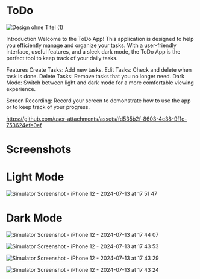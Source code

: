 # ToDo


![Design ohne Titel (1)](https://github.com/user-attachments/assets/088d930e-c0d8-459a-b167-7efab8ac159b)



Introduction
Welcome to the ToDo App! This application is designed to help you efficiently manage and organize your tasks. With a user-friendly interface, useful features, and a sleek dark mode, the ToDo App is the perfect tool to keep track of your daily tasks.

Features
Create Tasks: Add new tasks.
Edit Tasks: Check and delete when task is done.
Delete Tasks: Remove tasks that you no longer need.
Dark Mode: Switch between light and dark mode for a more comfortable viewing experience.

Screen Recording: Record your screen to demonstrate how to use the app or to keep track of your progress.


https://github.com/user-attachments/assets/fd535b2f-8603-4c38-9f1c-753624efe0ef



# Screenshots


# Light Mode


![Simulator Screenshot - iPhone 12 - 2024-07-13 at 17 51 47](https://github.com/user-attachments/assets/85818201-bf1d-4615-99a7-a210851609ba)


# Dark Mode

![Simulator Screenshot - iPhone 12 - 2024-07-13 at 17 44 07](https://github.com/user-attachments/assets/67458a2d-6371-492c-9bb6-f3d6bd6415eb)



![Simulator Screenshot - iPhone 12 - 2024-07-13 at 17 43 53](https://github.com/user-attachments/assets/efb0b093-31ef-4775-84db-f1d8ba53bd05)



![Simulator Screenshot - iPhone 12 - 2024-07-13 at 17 43 29](https://github.com/user-attachments/assets/8efab28a-4fab-441d-b5a6-1b06762fcbd7)



![Simulator Screenshot - iPhone 12 - 2024-07-13 at 17 43 24](https://github.com/user-attachments/assets/08cfbcf1-eec3-4cca-b4ac-f4930daf4154)
